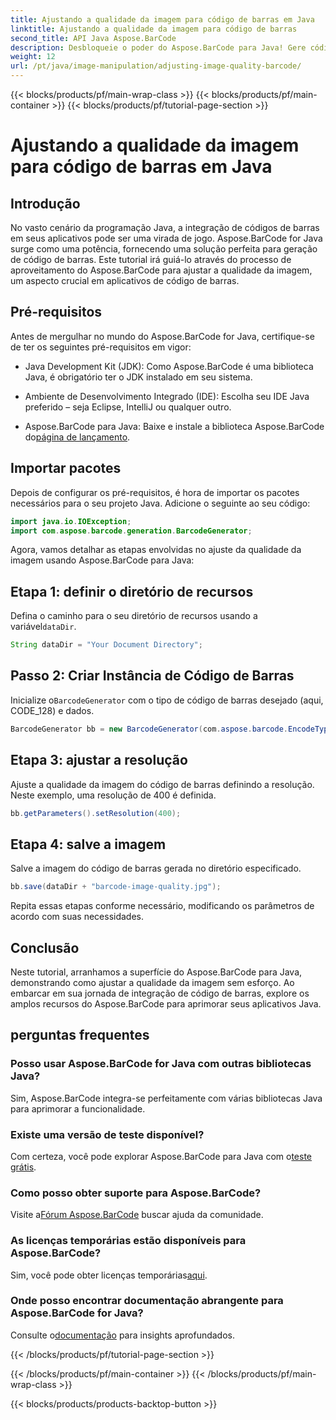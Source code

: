 ```yaml
---
title: Ajustando a qualidade da imagem para código de barras em Java
linktitle: Ajustando a qualidade da imagem para código de barras
second_title: API Java Aspose.BarCode
description: Desbloqueie o poder do Aspose.BarCode para Java! Gere códigos de barras de alta qualidade perfeitamente. Explore o tutorial agora.
weight: 12
url: /pt/java/image-manipulation/adjusting-image-quality-barcode/
---
```


{{< blocks/products/pf/main-wrap-class >}}
{{< blocks/products/pf/main-container >}}
{{< blocks/products/pf/tutorial-page-section >}}

# Ajustando a qualidade da imagem para código de barras em Java


## Introdução

No vasto cenário da programação Java, a integração de códigos de barras em seus aplicativos pode ser uma virada de jogo. Aspose.BarCode for Java surge como uma potência, fornecendo uma solução perfeita para geração de código de barras. Este tutorial irá guiá-lo através do processo de aproveitamento do Aspose.BarCode para ajustar a qualidade da imagem, um aspecto crucial em aplicativos de código de barras.

## Pré-requisitos

Antes de mergulhar no mundo do Aspose.BarCode for Java, certifique-se de ter os seguintes pré-requisitos em vigor:

- Java Development Kit (JDK): Como Aspose.BarCode é uma biblioteca Java, é obrigatório ter o JDK instalado em seu sistema.

- Ambiente de Desenvolvimento Integrado (IDE): Escolha seu IDE Java preferido – seja Eclipse, IntelliJ ou qualquer outro.

-  Aspose.BarCode para Java: Baixe e instale a biblioteca Aspose.BarCode do[página de lançamento](https://releases.aspose.com/barcode/java/).

## Importar pacotes

Depois de configurar os pré-requisitos, é hora de importar os pacotes necessários para o seu projeto Java. Adicione o seguinte ao seu código:

```java
import java.io.IOException;
import com.aspose.barcode.generation.BarcodeGenerator;
```

Agora, vamos detalhar as etapas envolvidas no ajuste da qualidade da imagem usando Aspose.BarCode para Java:

## Etapa 1: definir o diretório de recursos

 Defina o caminho para o seu diretório de recursos usando a variável`dataDir`.

```java
String dataDir = "Your Document Directory";
```

## Passo 2: Criar Instância de Código de Barras

 Inicialize o`BarcodeGenerator` com o tipo de código de barras desejado (aqui, CODE_128) e dados.

```java
BarcodeGenerator bb = new BarcodeGenerator(com.aspose.barcode.EncodeTypes.CODE_128, "1234567");
```

## Etapa 3: ajustar a resolução

Ajuste a qualidade da imagem do código de barras definindo a resolução. Neste exemplo, uma resolução de 400 é definida.

```java
bb.getParameters().setResolution(400);
```

## Etapa 4: salve a imagem

Salve a imagem do código de barras gerada no diretório especificado.

```java
bb.save(dataDir + "barcode-image-quality.jpg");
```

Repita essas etapas conforme necessário, modificando os parâmetros de acordo com suas necessidades.

## Conclusão

Neste tutorial, arranhamos a superfície do Aspose.BarCode para Java, demonstrando como ajustar a qualidade da imagem sem esforço. Ao embarcar em sua jornada de integração de código de barras, explore os amplos recursos do Aspose.BarCode para aprimorar seus aplicativos Java.

## perguntas frequentes

### Posso usar Aspose.BarCode for Java com outras bibliotecas Java?
Sim, Aspose.BarCode integra-se perfeitamente com várias bibliotecas Java para aprimorar a funcionalidade.

### Existe uma versão de teste disponível?
 Com certeza, você pode explorar Aspose.BarCode para Java com o[teste grátis](https://releases.aspose.com/).

### Como posso obter suporte para Aspose.BarCode?
 Visite a[Fórum Aspose.BarCode](https://forum.aspose.com/c/barcode/13) buscar ajuda da comunidade.

### As licenças temporárias estão disponíveis para Aspose.BarCode?
 Sim, você pode obter licenças temporárias[aqui](https://purchase.aspose.com/temporary-license/).

### Onde posso encontrar documentação abrangente para Aspose.BarCode for Java?
 Consulte o[documentação](https://reference.aspose.com/barcode/java/) para insights aprofundados.

{{< /blocks/products/pf/tutorial-page-section >}}

{{< /blocks/products/pf/main-container >}}
{{< /blocks/products/pf/main-wrap-class >}}

{{< blocks/products/products-backtop-button >}}
